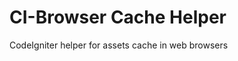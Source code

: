CI-Browser Cache Helper
=======================

CodeIgniter helper for assets cache in web browsers
